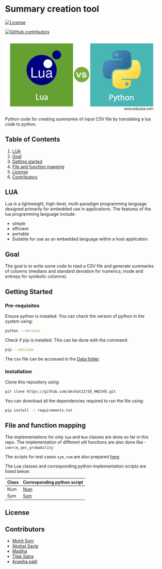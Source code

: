 

# Summary creation tool

<a href="https://github.com/akshat22/SE_HW2345/blob/main/LICENSE.md"><img 
alt="License" src="https://img.shields.io/github/license/akshat22/SE_HW2345"></a>
<!-- [![Build](https://github.com/akshat22/SE_HW2345/actions/workflows/python-app.yml/badge.svg)](https://github.com/akshat22/SE_HW2345/actions/workflows/python-app.yml) -->

[![GitHub contributors](https://img.shields.io/github/contributors/akshat22/SE_HW2345)](https://github.com/akshat22/SE_HW2345/graphs/contributors)

[//]: # ([![License]&#40;https://img.shields.io/github/license/jayrajmulani/group2-se-homeworks&#41;]&#40;https://github.com/jayrajmulani/group2-se-homeworks/blob/main/LICENSE&#41;)

[//]: # ([![Python 3.8]&#40;https://img.shields.io/badge/python-3.8-blue.svg&#41;]&#40;https://www.python.org/downloads/release/python-3100/&#41;)

[//]: # (![Repo size]&#40;https://img.shields.io/github/repo-size/jayrajmulani/group2-se-homeworks&#41;)

[//]: # ([![Contributors]&#40;https://img.shields.io/github/contributors/jayrajmulani/group2-se-homeworks.svg&#41;]&#40;https://github.com/jayrajmulani/group2-se-hw1/graphs/contributors&#41; )

![Intro page](./Images/Lua-vs-Python.jpg)

Python code for creating summaries of input CSV file by translating a lua code to python.

## Table of Contents

1. [LUA](#LUA)
2. [Goal](#Goal)
3. [Getting started](#Getting-started)
4. [File and function mapping](#file-and-function-mapping)
5. [License](#license)
6. [Contributors](#contributors)

## LUA

Lua is a lightweight, high-level, multi-paradigm programming language designed primarily for embedded use in applications. The features of the lua programming language include:

- simple 
- efficient
- portable
- Suitable for use as an embedded language within a host application

## Goal

The goal is to write some code to read a CSV file and generate summaries of columns (medians and standard deviation for numerics; mode and entropy for symbolic columns).

## Getting Started

### Pre-requisites

Ensure python is installed. You can check the version of python in the system using:

``` bash
python --version
```

Check if pip is installed. This can be done with the command:

``` bash
pip --version
```

The csv file can be accessed in the [Data folder](./data/data.csv)

### Installation

Clone this repository using

``` bash
git clone https://github.com/akshat22/SE_HW2345.git
```

You can download all the dependencies required to run the file using:

``` bash
pip install -r requirements.txt
```


## File and function mapping

The implementations for only `Sym` and `Num` classes are done so far in this repo.
The implementation of different util functions are also done like - `coerce`, `per`, `probability`

The scripts for test cases `sym`, `num` are also prepared [here](./test). 

The Lua classes and corresponding python implementation scripts are listed below:

| Class | Corresponding python script  |
|-------|------------------------------|
| Num   | [Num](./code/columns/Num.py) |
| Sym   | [Sym](./code/columns/Sym.py) |

## License

[//]: # (This project is licensed under [MIT]&#40;https://mit-license.org/&#41;.)

[//]: # (Further details regarding the license can be found [here]&#40;https://github.com/jayrajmulani/group2-se-homeworks/blob/main/LICENSE&#41;.)

## Contributors

- [Mohit Soni](https://github.com/mohitsoni2111)
- [Akshat Savla](https://github.com/akshat22)
- [Madiha](https://github.com/madiha2001)
- [Tilak Satra](https://github.com/tilaksatra)
- [Anagha patil]()
